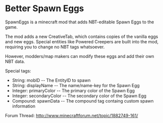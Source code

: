 Better Spawn Eggs
=================

SpawnEggs is a minecraft mod that adds NBT-editable Spawn Eggs to the game.

The mod adds a new CreativeTab, which contains copies of the vanilla eggs
and new eggs. Special entities like Powered Creepers are built into the mod,
requiring you to change no NBT tags whatsoever. 

However, modders/map makers can modify these eggs and add their own NBT data.

Special tags:

- String: mobID -- The EntityID to spawn
- String: displayName -- The name/name-key for the Spawn Egg
- Integer: primaryColor -- The primary color of the Spawn Egg
- Integer: secondaryColor -- The secondary color of the Spawn Egg
- Compound: spawnData -- The compound tag containg custom spawn information

Forum Thread: http://www.minecraftforum.net/topic/1882749-161/